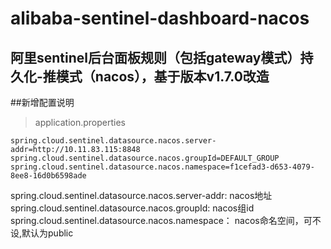 # alibaba-sentinel-dashboard-nacos

## 阿里sentinel后台面板规则（包括gateway模式）持久化-推模式（nacos），基于版本v1.7.0改造

##新增配置说明
> application.properties
```
spring.cloud.sentinel.datasource.nacos.server-addr=http://10.11.83.115:8848
spring.cloud.sentinel.datasource.nacos.groupId=DEFAULT_GROUP
spring.cloud.sentinel.datasource.nacos.namespace=f1cefad3-d653-4079-8ee8-16d0b6598ade
```
spring.cloud.sentinel.datasource.nacos.server-addr: nacos地址
spring.cloud.sentinel.datasource.nacos.groupId: nacos组id
spring.cloud.sentinel.datasource.nacos.namespace： nacos命名空间，可不设,默认为public